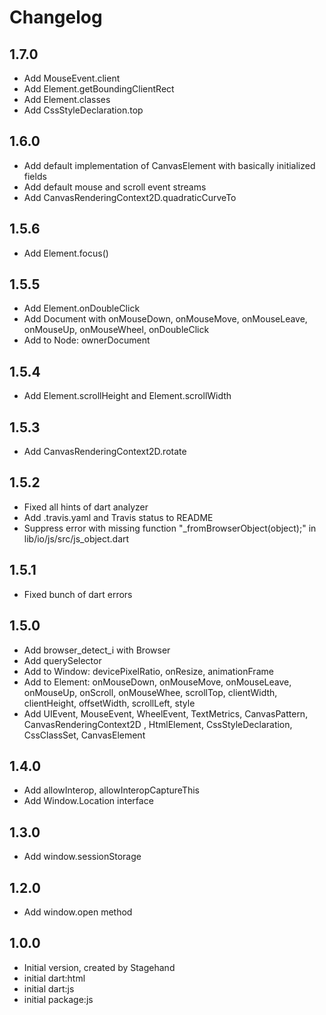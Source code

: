 # Changelog

## 1.7.0
- Add MouseEvent.client
- Add Element.getBoundingClientRect
- Add Element.classes
- Add CssStyleDeclaration.top

## 1.6.0
- Add default implementation of CanvasElement with basically initialized fields
- Add default mouse and scroll event streams
- Add CanvasRenderingContext2D.quadraticCurveTo

## 1.5.6
- Add Element.focus()

## 1.5.5
- Add Element.onDoubleClick
- Add Document with onMouseDown, onMouseMove, onMouseLeave, onMouseUp, onMouseWheel, onDoubleClick
- Add to Node: ownerDocument

## 1.5.4
- Add Element.scrollHeight and Element.scrollWidth

## 1.5.3
- Add CanvasRenderingContext2D.rotate

## 1.5.2
- Fixed all hints of dart analyzer
- Add .travis.yaml and Travis status to README
- Suppress error with missing function "_fromBrowserObject(object);" in lib/io/js/src/js_object.dart

## 1.5.1
- Fixed bunch of dart errors 

## 1.5.0
- Add browser_detect_i with Browser
- Add querySelector
- Add to Window: devicePixelRatio, onResize, animationFrame
- Add to Element: onMouseDown, onMouseMove, onMouseLeave, onMouseUp, onScroll, onMouseWhee, scrollTop, clientWidth, clientHeight, offsetWidth, scrollLeft, style
- Add UIEvent, MouseEvent, WheelEvent, TextMetrics, CanvasPattern, CanvasRenderingContext2D , HtmlElement, CssStyleDeclaration, CssClassSet, CanvasElement


## 1.4.0

- Add allowInterop, allowInteropCaptureThis
- Add Window.Location interface

## 1.3.0
- Add window.sessionStorage

## 1.2.0
- Add window.open method

## 1.0.0

- Initial version, created by Stagehand
- initial dart:html
- initial dart:js
- initial package:js